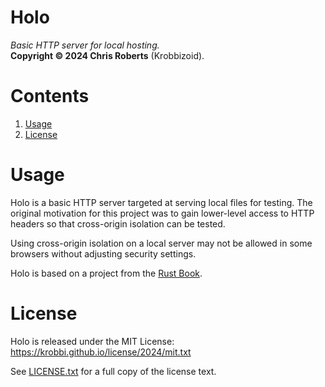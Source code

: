 # Holo
_Basic HTTP server for local hosting._  
__Copyright &copy; 2024 Chris Roberts__ (Krobbizoid).

# Contents
1. [Usage](#usage)
2. [License](#license)

# Usage
Holo is a basic HTTP server targeted at serving local files for testing. The
original motivation for this project was to gain lower-level access to HTTP
headers so that cross-origin isolation can be tested.

Using cross-origin isolation on a local server may not be allowed in some
browsers without adjusting security settings.

Holo is based on a project from the
[Rust Book](https://doc.rust-lang.org/stable/book/ch20-00-final-project-a-web-server.html).

# License
Holo is released under the MIT License:  
https://krobbi.github.io/license/2024/mit.txt

See [LICENSE.txt](/LICENSE.txt) for a full copy of the license text.
